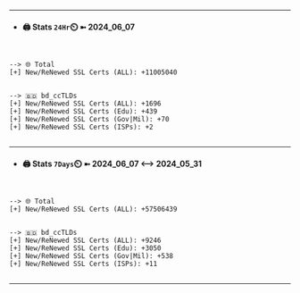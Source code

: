 

---
- #### 🖨️ **Stats** `24Hr`⏲️ ➼ 2024_06_07
```console


--> 🌐 Total
[+] New/ReNewed SSL Certs (ALL): +11005040


--> 🇧🇩 bd_ccTLDs
[+] New/ReNewed SSL Certs (ALL): +1696
[+] New/ReNewed SSL Certs (Edu): +439
[+] New/ReNewed SSL Certs (Gov|Mil): +70
[+] New/ReNewed SSL Certs (ISPs): +2


```

---
- #### 🖨️ **Stats** `7Days`⏲️ ➼ 2024_06_07 <--> 2024_05_31
```console


--> 🌐 Total
[+] New/ReNewed SSL Certs (ALL): +57506439


--> 🇧🇩 bd_ccTLDs
[+] New/ReNewed SSL Certs (ALL): +9246
[+] New/ReNewed SSL Certs (Edu): +3050
[+] New/ReNewed SSL Certs (Gov|Mil): +538
[+] New/ReNewed SSL Certs (ISPs): +11


```

---

